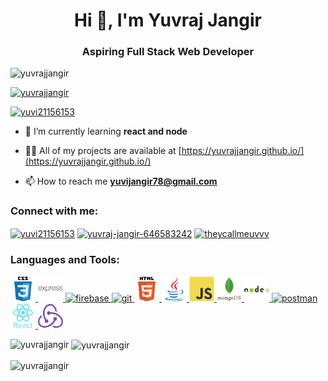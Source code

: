 <h1 align="center">Hi 👋, I'm Yuvraj Jangir</h1>
<h3 align="center">Aspiring Full Stack Web Developer</h3>

<p align="left"> <img src="https://komarev.com/ghpvc/?username=yuvrajjangir&label=Profile%20views&color=0e75b6&style=flat" alt="yuvrajjangir" /> </p>

<p align="left"> <a href="https://github.com/ryo-ma/github-profile-trophy"><img src="https://github-profile-trophy.vercel.app/?username=yuvrajjangir" alt="yuvrajjangir" /></a> </p>

<p align="left"> <a href="https://twitter.com/yuvi21156153" target="blank"><img src="https://img.shields.io/twitter/follow/yuvi21156153?logo=twitter&style=for-the-badge" alt="yuvi21156153" /></a> </p>

- 🌱 I’m currently learning **react and node**

- 👨‍💻 All of my projects are available at [https://yuvrajjangir.github.io/](https://yuvrajjangir.github.io/)

- 📫 How to reach me **yuvijangir78@gmail.com**

<h3 align="left">Connect with me:</h3>
<p align="left">
<a href="https://twitter.com/yuvi21156153" target="blank"><img align="center" src="https://raw.githubusercontent.com/rahuldkjain/github-profile-readme-generator/master/src/images/icons/Social/twitter.svg" alt="yuvi21156153" height="30" width="40" /></a>
<a href="https://linkedin.com/in/yuvraj-jangir-646583242" target="blank"><img align="center" src="https://raw.githubusercontent.com/rahuldkjain/github-profile-readme-generator/master/src/images/icons/Social/linked-in-alt.svg" alt="yuvraj-jangir-646583242" height="30" width="40" /></a>
<a href="https://instagram.com/theycallmeuvvv" target="blank"><img align="center" src="https://raw.githubusercontent.com/rahuldkjain/github-profile-readme-generator/master/src/images/icons/Social/instagram.svg" alt="theycallmeuvvv" height="30" width="40" /></a>
</p>

<h3 align="left">Languages and Tools:</h3>
<p align="left"> <a href="https://www.w3schools.com/css/" target="_blank" rel="noreferrer"> <img src="https://raw.githubusercontent.com/devicons/devicon/master/icons/css3/css3-original-wordmark.svg" alt="css3" width="40" height="40"/> </a> <a href="https://expressjs.com" target="_blank" rel="noreferrer"> <img src="https://raw.githubusercontent.com/devicons/devicon/master/icons/express/express-original-wordmark.svg" alt="express" width="40" height="40"/> </a> <a href="https://firebase.google.com/" target="_blank" rel="noreferrer"> <img src="https://www.vectorlogo.zone/logos/firebase/firebase-icon.svg" alt="firebase" width="40" height="40"/> </a> <a href="https://git-scm.com/" target="_blank" rel="noreferrer"> <img src="https://www.vectorlogo.zone/logos/git-scm/git-scm-icon.svg" alt="git" width="40" height="40"/> </a> <a href="https://www.w3.org/html/" target="_blank" rel="noreferrer"> <img src="https://raw.githubusercontent.com/devicons/devicon/master/icons/html5/html5-original-wordmark.svg" alt="html5" width="40" height="40"/> </a> <a href="https://www.java.com" target="_blank" rel="noreferrer"> <img src="https://raw.githubusercontent.com/devicons/devicon/master/icons/java/java-original.svg" alt="java" width="40" height="40"/> </a> <a href="https://developer.mozilla.org/en-US/docs/Web/JavaScript" target="_blank" rel="noreferrer"> <img src="https://raw.githubusercontent.com/devicons/devicon/master/icons/javascript/javascript-original.svg" alt="javascript" width="40" height="40"/> </a> <a href="https://www.mongodb.com/" target="_blank" rel="noreferrer"> <img src="https://raw.githubusercontent.com/devicons/devicon/master/icons/mongodb/mongodb-original-wordmark.svg" alt="mongodb" width="40" height="40"/> </a> <a href="https://nodejs.org" target="_blank" rel="noreferrer"> <img src="https://raw.githubusercontent.com/devicons/devicon/master/icons/nodejs/nodejs-original-wordmark.svg" alt="nodejs" width="40" height="40"/> </a> <a href="https://postman.com" target="_blank" rel="noreferrer"> <img src="https://www.vectorlogo.zone/logos/getpostman/getpostman-icon.svg" alt="postman" width="40" height="40"/> </a> <a href="https://reactjs.org/" target="_blank" rel="noreferrer"> <img src="https://raw.githubusercontent.com/devicons/devicon/master/icons/react/react-original-wordmark.svg" alt="react" width="40" height="40"/> </a> <a href="https://redux.js.org" target="_blank" rel="noreferrer"> <img src="https://raw.githubusercontent.com/devicons/devicon/master/icons/redux/redux-original.svg" alt="redux" width="40" height="40"/> </a> </p>

<p><img align="left" src="https://github-readme-stats.vercel.app/api/top-langs?username=yuvrajjangir&show_icons=true&locale=en&layout=compact" alt="yuvrajjangir" /></p>

<p>&nbsp;<img align="center" src="https://github-readme-stats.vercel.app/api?username=yuvrajjangir&show_icons=true&locale=en" alt="yuvrajjangir" /></p>

<p><img align="center" src="https://github-readme-streak-stats.herokuapp.com/?user=yuvrajjangir&" alt="yuvrajjangir" /></p>
